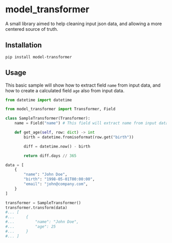 # model_transformer

A small library aimed to help cleaning input json data, and allowing a more centered source of truth.

## Installation

```
pip install model-transformer
```

## Usage

This basic sample will show how to extract field `name` from input data, and how to create a calculated field `age` also from input data.

```python
from datetime import datetime

from model_transformer import Transformer, Field

class SampleTransformer(Transformer):
    name = Field("name") # This field will extract name from input data.

    def get_age(self, row: dict) -> int
        birth = datetime.fromisoformat(row.get("birth"))

        diff = datetime.now() - birth

        return diff.days // 365

data = [
    {
        "name": "John Doe",
        "birth": "1998-05-01T00:00:00",
        "email": "john@company.com",
    }
]

transformer = SampleTransformer()
transformer.transform(data)
#... [
#...     {
#...         "name": "John Doe",
#...         "age": 25
#...     }
#... ]
```